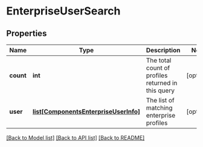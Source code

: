 # EnterpriseUserSearch

## Properties
Name | Type | Description | Notes
------------ | ------------- | ------------- | -------------
**count** | **int** | The total count of profiles returned in this query | [optional] 
**user** | [**list[ComponentsEnterpriseUserInfo]**](ComponentsEnterpriseUserInfo.md) | The list of matching enterprise profiles | [optional] 

[[Back to Model list]](../README.md#documentation-for-models) [[Back to API list]](../README.md#documentation-for-api-endpoints) [[Back to README]](../README.md)


